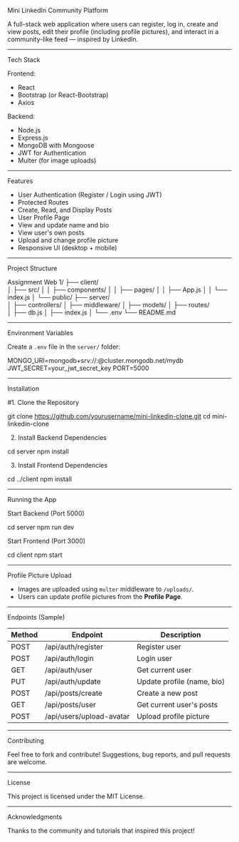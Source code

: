 Mini LinkedIn Community Platform

A full-stack web application where users can register, log in, create and view posts, edit their profile (including profile pictures), and interact in a community-like feed — inspired by LinkedIn.

---
Tech Stack

Frontend:
- React
- Bootstrap (or React-Bootstrap)
- Axios

Backend:
- Node.js
- Express.js
- MongoDB with Mongoose
- JWT for Authentication
- Multer (for image uploads)

---

Features

-  User Authentication (Register / Login using JWT)
-  Protected Routes
-  Create, Read, and Display Posts
-  User Profile Page
  - View and update name and bio
  - View user's own posts
-  Upload and change profile picture
-  Responsive UI (desktop + mobile)

---

Project Structure

Assignment Web 1/
├── client/                  
│   ├── src/
│   │   ├── components/
│   │   ├── pages/
│   │   ├── App.js
│   │   └── index.js
│   └── public/
├── server/                  
│   ├── controllers/
│   ├── middleware/
│   ├── models/
│   ├── routes/            
│   ├── db.js
│   ├── index.js
│   └── .env
└── README.md

---

Environment Variables

Create a `.env` file in the `server/` folder:

MONGO_URI=mongodb+srv://<username>:<password>@cluster.mongodb.net/mydb
JWT_SECRET=your_jwt_secret_key
PORT=5000

---

Installation

#1. Clone the Repository

git clone https://github.com/yourusername/mini-linkedin-clone.git
cd mini-linkedin-clone

2. Install Backend Dependencies

cd server
npm install

3. Install Frontend Dependencies

cd ../client
npm install

---

Running the App

Start Backend (Port 5000)

cd server
npm run dev

Start Frontend (Port 3000)

cd client
npm start

---

Profile Picture Upload

- Images are uploaded using `multer` middleware to `/uploads/`.
- Users can update profile pictures from the **Profile Page**.

---

Endpoints (Sample)

| Method | Endpoint                   | Description               |
|--------|----------------------------|---------------------------|
| POST   | /api/auth/register         | Register user             |
| POST   | /api/auth/login            | Login user                |
| GET    | /api/auth/user             | Get current user          |
| PUT    | /api/auth/update           | Update profile (name, bio)|
| POST   | /api/posts/create          | Create a new post         |
| GET    | /api/posts/user            | Get current user's posts  |
| POST   | /api/users/upload-avatar   | Upload profile picture    |

---

Contributing

Feel free to fork and contribute! Suggestions, bug reports, and pull requests are welcome.

---

License

This project is licensed under the MIT License.

---

Acknowledgments

Thanks to the community and tutorials that inspired this project!
